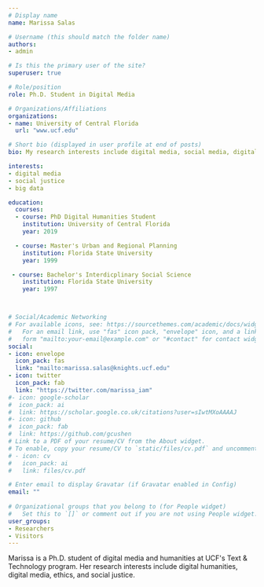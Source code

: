 ```yaml
---
# Display name
name: Marissa Salas

# Username (this should match the folder name)
authors:
- admin

# Is this the primary user of the site?
superuser: true

# Role/position
role: Ph.D. Student in Digital Media

# Organizations/Affiliations
organizations:
- name: University of Central Florida
  url: "www.ucf.edu"

# Short bio (displayed in user profile at end of posts)
bio: My research interests include digital media, social media, digital urbanism

interests:
- digital media 
- social justice
- big data

education:
  courses:
  - course: PhD Digital Humanities Student
    institution: University of Central Florida
    year: 2019

  - course: Master's Urban and Regional Planning
    institution: Florida State University
    year: 1999

 - course: Bachelor's Interdicplinary Social Science
    institution: Florida State University
    year: 1997



# Social/Academic Networking
# For available icons, see: https://sourcethemes.com/academic/docs/widgets/#icons
#   For an email link, use "fas" icon pack, "envelope" icon, and a link in the
#   form "mailto:your-email@example.com" or "#contact" for contact widget.
social:
- icon: envelope
  icon_pack: fas
  link: "mailto:marissa.salas@knights.ucf.edu"
- icon: twitter
  icon_pack: fab
  link: "https://twitter.com/marissa_iam"
#- icon: google-scholar
#  icon_pack: ai
#  link: https://scholar.google.co.uk/citations?user=sIwtMXoAAAAJ
#- icon: github
#  icon_pack: fab
#  link: https://github.com/gcushen
# Link to a PDF of your resume/CV from the About widget.
# To enable, copy your resume/CV to `static/files/cv.pdf` and uncomment the lines below.  
# - icon: cv
#   icon_pack: ai
#   link: files/cv.pdf

# Enter email to display Gravatar (if Gravatar enabled in Config)
email: ""
  
# Organizational groups that you belong to (for People widget)
#   Set this to `[]` or comment out if you are not using People widget.  
user_groups:
- Researchers
- Visitors
---
```


Marissa is a Ph.D. student of digital media and humanities at UCF's Text & Technology program. Her research interests include digital humanities, digital media, ethics, and social justice.

 
